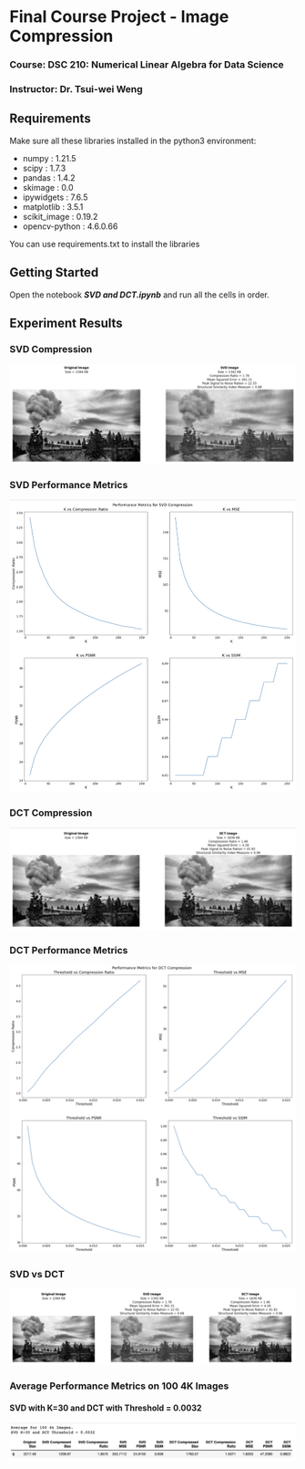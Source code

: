 # Final Course Project - Image Compression 
### Course: DSC 210: Numerical Linear Algebra for Data Science
### Instructor: Dr. Tsui-wei Weng

## Requirements
Make sure all these libraries installed in the python3 environment:
- numpy         : 1.21.5
- scipy         : 1.7.3
- pandas        : 1.4.2
- skimage       : 0.0
- ipywidgets    : 7.6.5
- matplotlib    : 3.5.1
- scikit_image  : 0.19.2
- opencv-python : 4.6.0.66

You can use requirements.txt to install the libraries

## Getting Started
Open the notebook ***SVD and DCT.ipynb*** and run all the cells in order.

## Experiment Results
### SVD Compression
<p>
    <img src="Result%20Images/SVD%20Compression.png"  />
</p>

### SVD Performance Metrics
<p>
    <img src="Result%20Images/SVD%20Metrics.png"  />
</p>

### DCT Compression
<p>
    <img src="Result%20Images/DCT%20Compression.png"  />
</p>

### DCT Performance Metrics
<p>
    <img src="Result%20Images/DCT%20Metrics.png"  />
</p>

### SVD vs DCT
<p>
    <img src="Result%20Images/SVD%20vs%20DCT.png"  />
</p>

### Average Performance Metrics on 100 4K Images
#### SVD with K=30 and DCT with Threshold = 0.0032
<p>
    <img src="Result%20Images/Average%20Metric.png"  />
</p>
